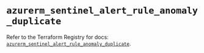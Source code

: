 # `azurerm_sentinel_alert_rule_anomaly_duplicate`

Refer to the Terraform Registry for docs: [`azurerm_sentinel_alert_rule_anomaly_duplicate`](https://registry.terraform.io/providers/hashicorp/azurerm/3.87.0/docs/resources/sentinel_alert_rule_anomaly_duplicate).
